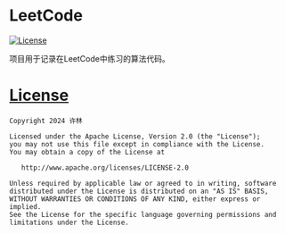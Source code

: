 # LeetCode
[![License](https://img.shields.io/github/license/xulindev/LeetCode)](https://github.com/xulindev/LeetCode/blob/main/LICENSE)

项目用于记录在LeetCode中练习的算法代码。

# [License](https://github.com/xulindev/LeetCode/blob/main/LICENSE)

```
Copyright 2024 许林

Licensed under the Apache License, Version 2.0 (the "License");
you may not use this file except in compliance with the License.
You may obtain a copy of the License at

   http://www.apache.org/licenses/LICENSE-2.0

Unless required by applicable law or agreed to in writing, software
distributed under the License is distributed on an "AS IS" BASIS,
WITHOUT WARRANTIES OR CONDITIONS OF ANY KIND, either express or implied.
See the License for the specific language governing permissions and
limitations under the License.
```